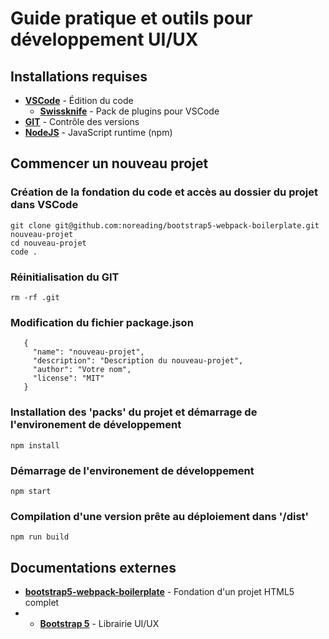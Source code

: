 # Guide pratique et outils pour développement UI/UX
## Installations requises
- __[VSCode](https://code.visualstudio.com/)__ - Édition du code
  - __[Swissknife](https://marketplace.visualstudio.com/items?itemName=luisfontes19.vscode-swissknife)__ - Pack de plugins pour VSCode
- __[GIT](https://git-scm.com/downloads)__ - Contrôle des versions
- __[NodeJS](https://nodejs.org/)__ - JavaScript runtime (npm)
## Commencer un nouveau projet
### Création de la fondation du code et accès au dossier du projet dans VSCode
    git clone git@github.com:noreading/bootstrap5-webpack-boilerplate.git nouveau-projet
    cd nouveau-projet
    code .
### Réinitialisation du GIT
    rm -rf .git
### Modification du fichier package.json
```
   {
     "name": "nouveau-projet",
     "description": "Description du nouveau-projet",
     "author": "Votre nom",
     "license": "MIT"
   } 
```
### Installation des 'packs' du projet et démarrage de l'environement de développement
    npm install
### Démarrage de l'environement de développement
    npm start
### Compilation d'une version prête au déploiement dans '/dist'
    npm run build
## Documentations externes
- __[bootstrap5-webpack-boilerplate](https://github.com/noreading/bootstrap5-webpack-boilerplate)__ - Fondation d'un projet HTML5 complet
- - __[Bootstrap 5](https://getbootstrap.com/docs/5.0/customize/overview/)__ - Librairie UI/UX
